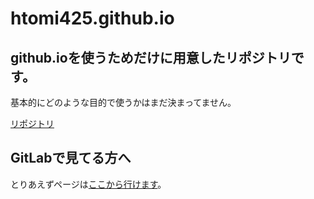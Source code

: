 # **htomi425.github.io**
## **github.ioを使うためだけに用意したリポジトリです。**
基本的にどのような目的で使うかはまだ決まってません。

[リポジトリ]

## **GitLabで見てる方へ**
とりあえずページは[ここから行けます]。
<!-- リンク一覧 -->
[リポジトリ]:https://github.com/htomi425/htomi425.github.io
[ここから行けます]:https://htomi425.github.io